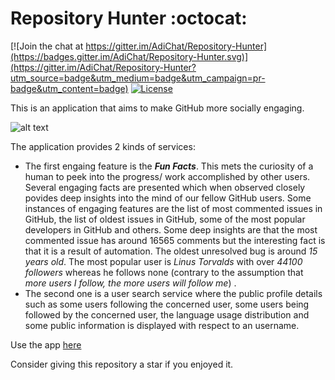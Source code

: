 # Repository Hunter :octocat: <br>

[![Join the chat at https://gitter.im/AdiChat/Repository-Hunter](https://badges.gitter.im/AdiChat/Repository-Hunter.svg)](https://gitter.im/AdiChat/Repository-Hunter?utm_source=badge&utm_medium=badge&utm_campaign=pr-badge&utm_content=badge)
[![License](https://img.shields.io/badge/license-CC0--1.0-orange.svg)](https://img.shields.io/badge/license-CC0--1.0-orange.svg)<br>

This is an application that aims to make GitHub more socially engaging.<br>

![alt text](Preview/repository-hunter.gif " The view of the application")<br>

The application provides 2 kinds of services: 
* The first engaing feature is the **_Fun Facts_**. This mets the curiosity of a human to peek into the progress/ work accomplished by other users. Several engaging facts are presented which when observed closely povides deep insights into the mind of our fellow GitHub users. Some instances of engaging features are the list of most commented issues in GitHub, the list of oldest issues in GitHub, some of the most popular developers in GitHub and others. Some deep insights are that the most commented issue has around 16565 comments but the interesting fact is that it is a result of automation. The oldest unresolved bug is around _15 years old_. The most popular user is _Linus Torvalds_ with over _44100 followers_ whereas he follows none (contrary to the assumption that _more users I follow, the more users will follow me_) . <br>
* The second one is a user search service where the public profile details such as some users following the concerned user, some users being followed by the concerned user, the language usage distribution and some public information is displayed with respect to an username. 

Use the app [here](http://repository-hunter.herokuapp.com/)<br>

Consider giving this repository a star if you enjoyed it. <br>
